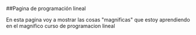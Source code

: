 ##Pagina de programación lineal

En esta pagina voy a mostrar las cosas "magnificas" que estoy aprendiendo en el magnifico curso de programacion lineal
